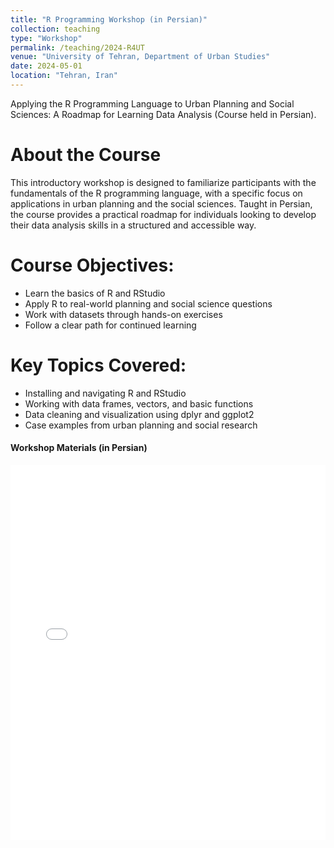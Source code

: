 ```yaml
---
title: "R Programming Workshop (in Persian)"
collection: teaching
type: "Workshop"
permalink: /teaching/2024-R4UT
venue: "University of Tehran, Department of Urban Studies"
date: 2024-05-01
location: "Tehran, Iran"
---
```


Applying the R Programming Language to Urban Planning and Social Sciences: A Roadmap for Learning Data Analysis (Course held in Persian).

About the Course
======
This introductory workshop is designed to familiarize participants with the fundamentals of the R programming language, with a specific focus on applications in urban planning and the social sciences. Taught in Persian, the course provides a practical roadmap for individuals looking to develop their data analysis skills in a structured and accessible way.

Course Objectives:
======
- Learn the basics of R and RStudio
- Apply R to real-world planning and social science questions
- Work with datasets through hands-on exercises
- Follow a clear path for continued learning

Key Topics Covered:
======
- Installing and navigating R and RStudio
- Working with data frames, vectors, and basic functions
- Data cleaning and visualization using dplyr and ggplot2
- Case examples from urban planning and social research

<h4>Workshop Materials (in Persian)</h4><iframe src="assets/R4UT.pdf" width="100%" height="600px" style="border: none;"></iframe>
